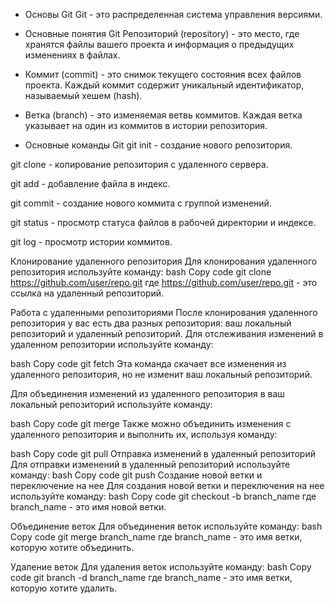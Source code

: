 - Основы Git Git - это распределенная система управления версиями.
- Основные понятия Git
  Репозиторий (repository) - это место, где хранятся файлы вашего проекта и информация о предыдущих изменениях в файлах.

- Коммит (commit) - это снимок текущего состояния всех файлов проекта. Каждый коммит содержит уникальный идентификатор, называемый хешем (hash).

- Ветка (branch) - это изменяемая ветвь коммитов. Каждая ветка указывает на один из коммитов в истории репозитория.

- Основные команды Git
  git init - создание нового репозитория.

git clone <url> - копирование репозитория с удаленного сервера.

git add <file> - добавление файла в индекс.

git commit - создание нового коммита с группой изменений.

git status - просмотр статуса файлов в рабочей директории и индексе.

git log - просмотр истории коммитов.

Клонирование удаленного репозитория Для клонирования удаленного репозитория используйте команду:
bash
Copy code
git clone https://github.com/user/repo.git
где https://github.com/user/repo.git - это ссылка на удаленный репозиторий.

Работа с удаленными репозиториями После клонирования удаленного репозитория у вас есть два разных репозитория: ваш локальный репозиторий и удаленный репозиторий.
Для отслеживания изменений в удаленном репозитории используйте команду:

bash
Copy code
git fetch
Эта команда скачает все изменения из удаленного репозитория, но не изменит ваш локальный репозиторий.

Для объединения изменений из удаленного репозитория в ваш локальный репозиторий используйте команду:

bash
Copy code
git merge
Также можно объединить изменения с удаленного репозитория и выполнить их, используя команду:

bash
Copy code
git pull
Отправка изменений в удаленный репозиторий Для отправки изменений в удаленный репозиторий используйте команду:
bash
Copy code
git push
Создание новой ветки и переключение на нее Для создания новой ветки и переключения на нее используйте команду:
bash
Copy code
git checkout -b branch_name
где branch_name - это имя новой ветки.

Объединение веток Для объединения веток используйте команду:
bash
Copy code
git merge branch_name
где branch_name - это имя ветки, которую хотите объединить.

Удаление веток Для удаления веток используйте команду:
bash
Copy code
git branch -d branch_name
где branch_name - это имя ветки, которую хотите удалить.
